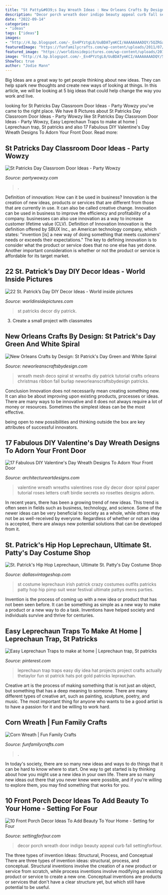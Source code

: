 ```yaml
---
title: "St Patty&#039;s Day Wreath Ideas : New Orleans Crafts By Design: St Patrick&#039;s Day Green And White Spiral"
description: "Decor porch wreath door indigo beauty appeal curb fall settingforfour"
date: "2022-09-14"
categories:
- "ideas"
tags: ["ideas"]
images:
- "http://4.bp.blogspot.com/-_En4PYztgL8/UuBDATymKCI/AAAAAAAADQY/5QZRGa4VNXE/s1600/StPatricksDaySpiralWreath1.jpg"
featuredImage: "https://funfamilycrafts.com/wp-content/uploads/2011/07/corn-wreath.jpg"
featured_image: "https://worldinsidepictures.com/wp-content/uploads/2014/02/349.jpg"
image: "http://4.bp.blogspot.com/-_En4PYztgL8/UuBDATymKCI/AAAAAAAADQY/5QZRGa4VNXE/s1600/StPatricksDaySpiralWreath1.jpg"
ShowToc: true
author: "Jodie Mann"
---
```



Big Ideas are a great way to get people thinking about new ideas. They can help spark new thoughts and create new ways of looking at things. In this article, we will be looking at 5 big ideas that could help change the way you work and live.

	

		
looking for St Patricks Day Classroom Door Ideas - Party Wowzy you've came to the right place. We have 8 Pictures about St Patricks Day Classroom Door Ideas - Party Wowzy like St Patricks Day Classroom Door Ideas - Party Wowzy, Easy Leprechaun Traps to make at home | Leprechaun trap, St patricks and also 17 Fabulous DIY Valentine&#039;s Day Wreath Designs To Adorn Your Front Door. Read more:
		
    
## St Patricks Day Classroom Door Ideas - Party Wowzy

<img loading=lazy src="https://partywowzy.com/wp-content/uploads/2021/02/Its-Your-Lucky-Day-709x1536.jpg" onerror="this.onerror=null;this.src='https://tse1.mm.bing.net/th?id=OIP._IU-YpF3Gwpk-SWY68ViwwHaQC&amp;pid=15.1';" alt="St Patricks Day Classroom Door Ideas - Party Wowzy">

_Source: partywowzy.com_

>. 

	

Definition of innovation: How can it be used in business?
Innovation is the creation of new ideas, products or services that are different from those that are currently in use. It can also be called creative change. Innovation can be used in business to improve the efficiency and profitability of a company. businesses can also use innovation as a way to increase customer lifetime value (CLV). Definition of Innovation
Innovation is the definition offered by SBUX Inc., an American technology company, which states: "invention [is] a new way of doing something that meets customers' needs or exceeds their expectations." The key to defining innovation is to consider what the product or service does that no one else has yet done. Another important consideration is whether or not the product or service is affordable for its target market.

    
## 22 St. Patrick’s Day DIY Decor Ideas - World Inside Pictures

<img loading=lazy src="https://worldinsidepictures.com/wp-content/uploads/2014/02/349.jpg" onerror="this.onerror=null;this.src='https://tse4.mm.bing.net/th?id=OIP.ozGE8Ei1aENwK_CUiUN0dAAAAA&amp;pid=15.1';" alt="22 St. Patrick’s Day DIY Decor Ideas - World inside pictures">

_Source: worldinsidepictures.com_

>st patricks decor diy patrick. 

	

3. Create a small project with classmates

    
## New Orleans Crafts By Design: St Patrick&#039;s Day Green And White Spiral

<img loading=lazy src="http://4.bp.blogspot.com/-_En4PYztgL8/UuBDATymKCI/AAAAAAAADQY/5QZRGa4VNXE/s1600/StPatricksDaySpiralWreath1.jpg" onerror="this.onerror=null;this.src='https://tse2.mm.bing.net/th?id=OIP.6a1rf9Xdfzngqi042ikppgHaFj&amp;pid=15.1';" alt="New Orleans Crafts by Design: St Patrick&#039;s Day Green and White Spiral">

_Source: neworleanscraftsbydesign.com_

>wreath mesh deco spiral st wreaths diy patrick tutorial crafts orleans christmas ribbon fall burlap neworleanscraftsbydesign patricks. 

	

Conclusion
Innovation does not necessarily mean creating something new. It can also be about improving upon existing products, processes or ideas.
There are many ways to be innovative and it does not always require a lot of money or resources. Sometimes the simplest ideas can be the most effective.

 being open to new possibilities and thinking outside the box are key attributes of successful innovators.

    
## 17 Fabulous DIY Valentine&#039;s Day Wreath Designs To Adorn Your Front Door

<img loading=lazy src="http://www.architectureartdesigns.com/wp-content/uploads/2016/01/13-37.jpg" onerror="this.onerror=null;this.src='https://tse4.mm.bing.net/th?id=OIP.C3j7noEzP7IcItWoTBfqgQHaLK&amp;pid=15.1';" alt="17 Fabulous DIY Valentine&#039;s Day Wreath Designs To Adorn Your Front Door">

_Source: architectureartdesigns.com_

>valentine wreath wreaths valentines rose diy decor door spiral paper tutorial roses letters craft birdie secrets xo rosettes designs adorn. 

	

In recent years, there has been a growing trend of new ideas. This trend is often seen in fields such as business, technology, and science. Some of the newer ideas can be very beneficial to society as a whole, while others may not be as well-received by everyone. Regardless of whether or not an idea is accepted, there are always new potential solutions that can be developed from it.

    
## St. Patrick&#039;s Hip Hop Leprechaun, Ultimate St. Patty&#039;s Day Costume Shop

<img loading=lazy src="http://dallasvintageshop.com/wp-content/uploads/2009/07/Photo-Jan-20-5-41-31-PM.jpg" onerror="this.onerror=null;this.src='https://tse3.mm.bing.net/th?id=OIP.hYk0FHgwhOClVE8z7410kAAAAA&amp;pid=15.1';" alt="St. Patrick&#039;s Hip Hop Leprechaun, Ultimate St. Patty&#039;s Day Costume Shop">

_Source: dallasvintageshop.com_

>st costume leprechaun irish patrick crazy costumes outfits patricks patty hop hip pimp suit wear festival ultimate pattys mens parties. 

	

Invention is the process of coming up with a new idea or product that has not been seen before. It can be something as simple as a new way to make a product or a new way to do a task. Inventions have helped society and individuals survive and thrive for centuries.

    
## Easy Leprechaun Traps To Make At Home | Leprechaun Trap, St Patricks

<img loading=lazy src="https://i.pinimg.com/736x/96/55/cd/9655cdee82ca7e475a0617f9c1d532db.jpg" onerror="this.onerror=null;this.src='https://tse3.mm.bing.net/th?id=OIP.sEPI9WknMlw9TmmxQvWd-AHaJ3&amp;pid=15.1';" alt="Easy Leprechaun Traps to make at home | Leprechaun trap, St patricks">

_Source: pinterest.com_

>leprechaun trap traps easy diy idea hat projects project crafts actually thetaylor fun st patrick hats pot gold patricks leprauchan. 

	

Creative art is the process of making something that is not just an object, but something that has a deep meaning to someone. There are many different types of creative art, such as painting, sculpture, poetry, and music. The most important thing for anyone who wants to be a good artist is to have a passion for it and be willing to work hard.

    
## Corn Wreath | Fun Family Crafts

<img loading=lazy src="https://funfamilycrafts.com/wp-content/uploads/2011/07/corn-wreath.jpg" onerror="this.onerror=null;this.src='https://tse4.mm.bing.net/th?id=OIP.m4YMJslK32upYEMfVhypfgHaLG&amp;pid=15.1';" alt="Corn Wreath | Fun Family Crafts">

_Source: funfamilycrafts.com_

>. 

	

In today's society, there are so many new ideas and ways to do things that it can be hard to know where to start. One way to get started is by thinking about how you might use a new idea in your own life. There are so many new ideas out there that you never knew were possible, and if you're willing to explore them, you may find something that works for you.

    
## 10 Front Porch Decor Ideas To Add Beauty To Your Home - Setting For Four

<img loading=lazy src="https://www.settingforfour.com/wp-content/uploads/2016/08/front-door-shell-wreath-1.jpg" onerror="this.onerror=null;this.src='https://tse3.mm.bing.net/th?id=OIP.TWDi5sQNLI_NC3azjf7MUAHaLH&amp;pid=15.1';" alt="10 Front Porch Decor Ideas To Add Beauty To Your Home - Setting for Four">

_Source: settingforfour.com_

>decor porch wreath door indigo beauty appeal curb fall settingforfour. 

	

The three types of invention Ideas: Structural, Process, and Conceptual
There are three types of invention ideas: structural, process, and conceptual. Structural inventions involve the creation of a new product or service from scratch, while process inventions involve modifying an existing product or service to create a new one. Conceptual inventions are products or services that don't have a clear structure yet, but which still have potential to be useful.

